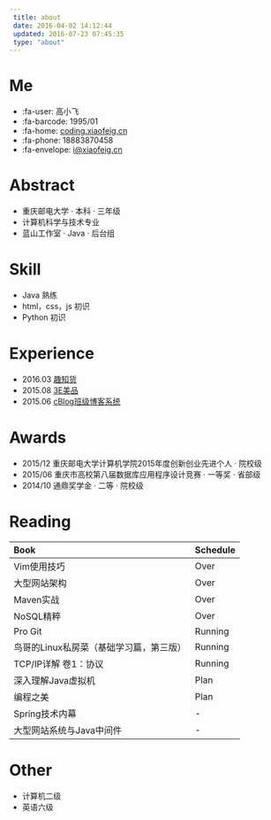 ```yaml
---
 title: about
 date: 2016-04-02 14:12:44
 updated: 2016-07-23 07:45:35
 type: "about"
---
```


 # Me

- :fa-user: 高小飞
- :fa-barcode: 1995/01
- :fa-home: [coding.xiaofeig.cn](http://coding.xiaofeig.cn)
- :fa-phone: 18883870458
- :fa-envelope: i@xiaofeig.cn

# Abstract

- 重庆邮电大学 · 本科 · 三年级
- 计算机科学与技术专业
- 蓝山工作室 · Java · 后台组

# Skill

- Java 熟练
- html，css，js 初识
- Python 初识

# Experience

- 2016.03 [趣知货](http://www.quzhihuo.com/zhihuo/admin/login.html)
- 2015.08 [3E美品](http://unisame.cn)
- 2015.06 [cBlog班级博客系统](http://apps.congm.in/cblog)

# Awards

- 2015/12 重庆邮电大学计算机学院2015年度创新创业先进个人 · 院校级
- 2015/06 重庆市高校第八届数据库应用程序设计竞赛 · 一等奖 · 省部级
- 2014/10 通鼎奖学金 · 二等 · 院校级

# Reading

|Book|Schedule|
|:---|:---|
|Vim使用技巧|Over|
|大型网站架构|Over|
|Maven实战|Over|
|NoSQL精粹|Over|
|Pro Git|Running|
|鸟哥的Linux私房菜（基础学习篇，第三版）|Running|
|TCP/IP详解 卷1：协议|Running|
|深入理解Java虚拟机|Plan|
|编程之美|Plan|
|Spring技术内幕|-|
|大型网站系统与Java中间件|-|

# Other

- 计算机二级
- 英语六级
